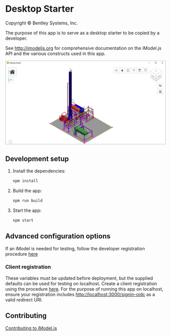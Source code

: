 # Desktop Starter

Copyright © Bentley Systems, Inc.

The purpose of this app is to serve as a desktop starter to be copied by a developer.

See <http://imodeljs.org> for comprehensive documentation on the iModel.js API and the various constructs used in this app.

![App Screenshot](./docs/header.png)

## Development setup

1. Install the dependencies:

    ```sh
    npm install
    ```

2. Build the app:

    ```sh
    npm run build
    ```

3. Start the app:

    ```sh
    npm start
    ```

## Advanced configuration options

If an iModel is needed for testing, follow the developer registration procedure [here](https://imodeljs.org/learning/tutorials/create-test-imodel-offline/)

### Client registration

These variables must be updated before deployment, but the supplied defaults can be used for testing on localhost. Create a client registration using the procedure [here](https://imodeljs.org/learning/tutorials/registering-applications/). For the purpose of running this app on localhost, ensure your registration includes <http://localhost:3000/signin-oidc> as a valid redirect URI.

## Contributing

[Contributing to iModel.js](https://github.com/imodeljs/imodeljs/blob/master/CONTRIBUTING.md)
